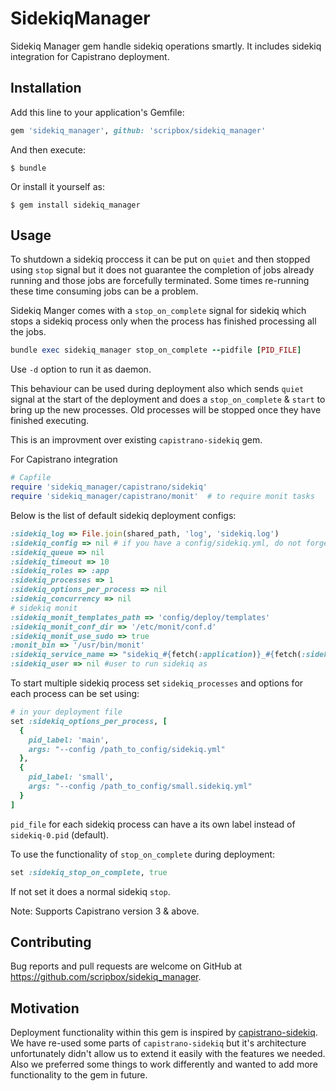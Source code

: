 # SidekiqManager

Sidekiq Manager gem handle sidekiq operations smartly. It includes sidekiq
integration for Capistrano deployment.
## Installation

Add this line to your application's Gemfile:

```ruby
gem 'sidekiq_manager', github: 'scripbox/sidekiq_manager'
```

And then execute:

    $ bundle

Or install it yourself as:

    $ gem install sidekiq_manager

## Usage

To shutdown a sidekiq proccess it can be put on `quiet` and then stopped using
`stop` signal but it does not guarantee the completion of jobs already running
and those jobs are forcefully terminated. Some times re-running these time
consuming jobs can be a problem.

Sidekiq Manger comes with a `stop_on_complete`
signal for sidekiq which stops a sidekiq process only when the process has
finished processing all the jobs.

```ruby
bundle exec sidekiq_manager stop_on_complete --pidfile [PID_FILE]
```
Use `-d` option to run it as daemon.

This behaviour can be used during deployment also which sends `quiet` signal at the start of the deployment and does a `stop_on_complete` & `start` to bring up the new processes.
Old processes will be stopped once they have finished executing.

This is an improvment over existing `capistrano-sidekiq` gem.

For Capistrano integration
```ruby
# Capfile
require 'sidekiq_manager/capistrano/sidekiq'
require 'sidekiq_manager/capistrano/monit'  # to require monit tasks
```
Below is the list of default sidekiq deployment configs:
```ruby
:sidekiq_log => File.join(shared_path, 'log', 'sidekiq.log')
:sidekiq_config => nil # if you have a config/sidekiq.yml, do not forget to set this.
:sidekiq_queue => nil
:sidekiq_timeout => 10
:sidekiq_roles => :app
:sidekiq_processes => 1
:sidekiq_options_per_process => nil
:sidekiq_concurrency => nil
# sidekiq monit
:sidekiq_monit_templates_path => 'config/deploy/templates'
:sidekiq_monit_conf_dir => '/etc/monit/conf.d'
:sidekiq_monit_use_sudo => true
:monit_bin => '/usr/bin/monit'
:sidekiq_service_name => "sidekiq_#{fetch(:application)}_#{fetch(:sidekiq_env)}" + (index ? "_#{index}" : '')
:sidekiq_user => nil #user to run sidekiq as
```

To start multiple sidekiq process set `sidekiq_processes` and options for each process can be set using:
```ruby
# in your deployment file
set :sidekiq_options_per_process, [
  {
    pid_label: 'main',
    args: "--config /path_to_config/sidekiq.yml"
  },
  {
    pid_label: 'small',
    args: "--config /path_to_config/small.sidekiq.yml"
  }
]
```
`pid_file` for each sidekiq process can have a its own label instead of `sidekiq-0.pid` (default).

To use the functionality of `stop_on_complete` during deployment:
```ruby
set :sidekiq_stop_on_complete, true
```
If not set it does a normal sidekiq `stop`.

Note: Supports Capistrano version 3 & above.

## Contributing

Bug reports and pull requests are welcome on GitHub at https://github.com/scripbox/sidekiq_manager.

## Motivation
Deployment functionality within this gem is inspired by [capistrano-sidekiq](https://github.com/seuros/capistrano-sidekiq). We have re-used some parts of `capistrano-sidekiq` but it's architecture unfortunately didn't allow us to extend it easily with the features we needed. Also we preferred some things to work differently and wanted to add more functionality to the gem in future.
